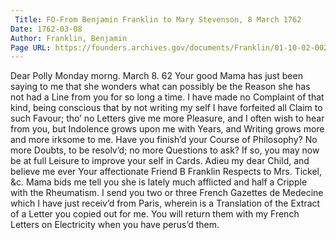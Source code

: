 ```yaml
---
 Title: FO-From Benjamin Franklin to Mary Stevenson, 8 March 1762
Date: 1762-03-08
Author: Franklin, Benjamin
Page URL: https://founders.archives.gov/documents/Franklin/01-10-02-0029
---
```


Dear Polly
Monday morng. March 8. 62
Your good Mama has just been saying to me that she wonders what can possibly be the Reason she has not had a Line from you for so long a time. I have made no Complaint of that kind, being conscious that by not writing my self I have forfeited all Claim to such Favour; tho’ no Letters give me more Pleasure, and I often wish to hear from you, but Indolence grows upon me with Years, and Writing grows more and more irksome to me. Have you finish’d your Course of Philosophy? No more Doubts, to be resolv’d; no more Questions to ask? If so, you may now be at full Leisure to improve your self in Cards. Adieu my dear Child, and believe me ever Your affectionate Friend
B Franklin
Respects to Mrs. Tickel, &c. Mama bids me tell you she is lately much afflicted and half a Cripple with the Rheumatism. I send you two or three French Gazettes de Medecine which I have just receiv’d from Paris, wherein is a Translation of the Extract of a Letter you copied out for me. You will return them with my French Letters on Electricity when you have perus’d them.

